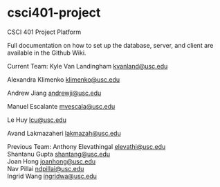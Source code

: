 # csci401-project
CSCI 401 Project Platform

Full documentation on how to set up the database, server, and client are available in the Github Wiki.

Current Team:
Kyle Van Landingham kvanland@usc.edu

Alexandra Klimenko klimenko@usc.edu

Andrew Jiang andrewji@usc.edu

Manuel Escalante mvescala@usc.edu

Le Huy lcu@usc.edu

Avand Lakmazaheri lakmazah@usc.edu

Previous Team:
Anthony Elevathingal elevathi@usc.edu  
Shantanu Gupta shantang@usc.edu  
Joan Hong joanhong@usc.edu  
Nav Pillai ndpillai@usc.edu  
Ingrid Wang ingridwa@usc.edu

